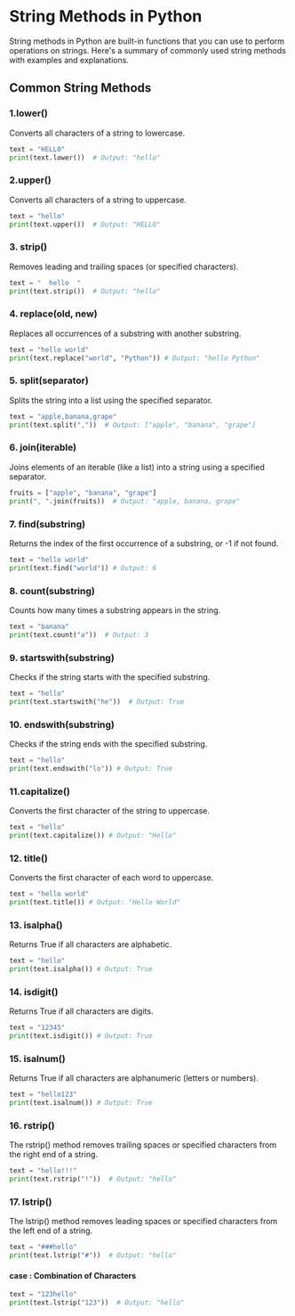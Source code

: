# String Methods in Python

String methods in Python are built-in functions that you can use to perform operations on strings. Here's a summary of commonly used string methods with examples and explanations.

## Common String Methods

### 1.**lower()**

Converts all characters of a string to lowercase.

```python
text = "HELLO"
print(text.lower())  # Output: "hello"
```

### 2.**upper()**

Converts all characters of a string to uppercase.

```python
text = "hello"
print(text.upper())  # Output: "HELLO"
```

### 3. **strip()**

Removes leading and trailing spaces (or specified characters).

```python
text = "  hello  "
print(text.strip())  # Output: "hello"
```

### 4. **replace(old, new)**

Replaces all occurrences of a substring with another substring.

```python
text = "hello world"
print(text.replace("world", "Python")) # Output: "hello Python"
```

### 5. **split(separator)**

Splits the string into a list using the specified separator.

```python
text = "apple,banana,grape"
print(text.split(","))  # Output: ["apple", "banana", "grape"]
```

### 6. **join(iterable)**

Joins elements of an iterable (like a list) into a string using a specified separator.

```python
fruits = ["apple", "banana", "grape"]
print(", ".join(fruits))  # Output: "apple, banana, grape"
```

### 7. **find(substring)**

Returns the index of the first occurrence of a substring, or -1 if not found.

```python
text = "hello world"
print(text.find("world")) # Output: 6
```

### 8. **count(substring)**

Counts how many times a substring appears in the string.

```python
text = "banana"
print(text.count("a"))  # Output: 3
```

### 9. **startswith(substring)**

Checks if the string starts with the specified substring.

```python
text = "hello"
print(text.startswith("he"))  # Output: True
```

### 10. **endswith(substring)**

Checks if the string ends with the specified substring.

```python
text = "hello"
print(text.endswith("lo")) # Output: True
```

### 11.**capitalize()**

Converts the first character of the string to uppercase.

```python
text = "hello"
print(text.capitalize()) # Output: "Hello"
```

### 12. **title()**

Converts the first character of each word to uppercase.

```python
text = "hello world"
print(text.title()) # Output: "Hello World"
```

### 13. **isalpha()**

Returns True if all characters are alphabetic.

```python
text = "hello"
print(text.isalpha()) # Output: True
```

### 14. **isdigit()**

Returns True if all characters are digits.

```python
text = "12345"
print(text.isdigit()) # Output: True
```

### 15. **isalnum()**

Returns True if all characters are alphanumeric (letters or numbers).

```python
text = "hello123"
print(text.isalnum()) # Output: True
```

### 16. **rstrip()**

The rstrip() method removes trailing spaces or specified characters from the right end of a string.

```python
text = "hello!!!"
print(text.rstrip("!"))  # Output: "hello"
```

### 17. **lstrip()**

The lstrip() method removes leading spaces or specified characters from the left end of a string.

```python
text = "###hello"
print(text.lstrip("#"))  # Output: "hello"
```

#### **case :** Combination of Characters

```python
text = "123hello"
print(text.lstrip("123"))  # Output: "hello"
```
